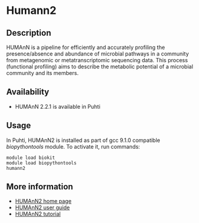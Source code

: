 # Humann2

## Description

HUMAnN is a pipeline for efficiently and accurately profiling the presence/absence and abundance of 
microbial pathways in a community from metagenomic or metatranscriptomic sequencing data. 
This process (functional profiling) aims to describe the metabolic potential of a microbial community 
and its members. 

## Availability

*   HUMAnN 2.2.1 is available in Puhti

## Usage

In Puhti, HUMAnN2 is installed as part of gcc 9.1.0 compatible _biopythontools_ module. To activate it, run commands:
```text
module load biokit
module load biopythontools
humann2
```

## More information

*   [HUMAnN2 home page](https://huttenhower.sph.harvard.edu/humann)
*   [HUMAnN2 user guide](https://github.com/biobakery/humann)
*   [HUMAnN2 tutorial](https://github.com/biobakery/biobakery/wiki/humann2)
